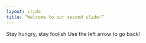 ```yaml
---
layout: slide
title: “Welcome to our second slide!”
---
```

Stay hungry, stay foolish
Use the left arrow to go back!
